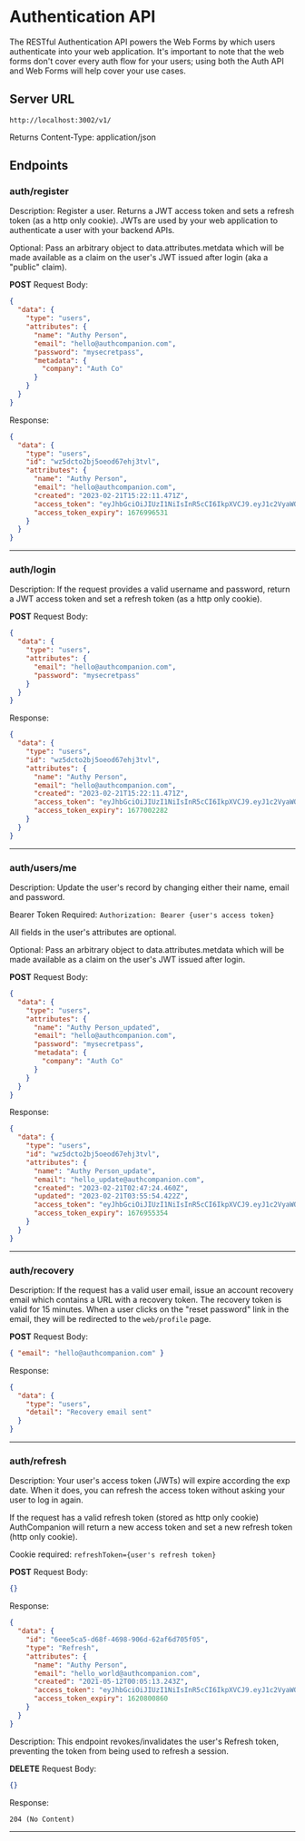 # Authentication API

The RESTful Authentication API powers the Web Forms by which users authenticate
into your web application. It's important to note that the web forms don't cover every auth
flow for your users; using both the Auth API and Web Forms will
help cover your use cases.

## Server URL

`http://localhost:3002/v1/`

Returns Content-Type: application/json

## Endpoints

### auth/register

Description: Register a user. Returns a JWT access token and sets a refresh token (as a http only cookie). JWTs are used by your web application to authenticate a user with your backend APIs.

Optional: Pass an arbitrary object to data.attributes.metdata which will be made available as a claim on the user's JWT issued after login (aka a "public" claim).

**POST** Request Body:

```json
{
  "data": {
    "type": "users",
    "attributes": {
      "name": "Authy Person",
      "email": "hello@authcompanion.com",
      "password": "mysecretpass",
      "metadata": {
        "company": "Auth Co"
      }
    }
  }
}
```

Response:

```json
{
  "data": {
    "type": "users",
    "id": "wz5dcto2bj5oeod67ehj3tvl",
    "attributes": {
      "name": "Authy Person",
      "email": "hello@authcompanion.com",
      "created": "2023-02-21T15:22:11.471Z",
      "access_token": "eyJhbGciOiJIUzI1NiIsInR5cCI6IkpXVCJ9.eyJ1c2VyaWQiOiJmMWI4NGU5Yy00ZTVkLTRjNGEtODU3MS1lMTU3N2FlZmE5NjgiLCJuYW1lIjoiQXV0aHkgUGVyc29uIiwiZW1haWwiOiJoZWxsb0BhdXRoY29tcGFuaW9uLmNvbSIsImlhdCI6MTY3Njk5MjkzMSwiZXhwIjoxNjc2OTk2NTMxfQ.aX0EtnIsSUvHkuHZyiE1p_fHqB2MJWXF3u2rY1YWXqM",
      "access_token_expiry": 1676996531
    }
  }
}
```

---

### auth/login

Description: If the request provides a valid username and password, return a JWT
access token and set a refresh token (as a http only cookie).

**POST** Request Body:

```json
{
  "data": {
    "type": "users",
    "attributes": {
      "email": "hello@authcompanion.com",
      "password": "mysecretpass"
    }
  }
}
```

Response:

```json
{
  "data": {
    "type": "users",
    "id": "wz5dcto2bj5oeod67ehj3tvl",
    "attributes": {
      "name": "Authy Person",
      "email": "hello@authcompanion.com",
      "created": "2023-02-21T15:22:11.471Z",
      "access_token": "eyJhbGciOiJIUzI1NiIsInR5cCI6IkpXVCJ9.eyJ1c2VyaWQiOiJmMWI4NGU5Yy00ZTVkLTRjNGEtODU3MS1lMTU3N2FlZmE5NjgiLCJuYW1lIjoiQXV0aHkgUGVyc29uIiwiZW1haWwiOiJoZWxsb0BhdXRoY29tcGFuaW9uLmNvbSIsImlhdCI6MTY3Njk5ODY4MiwiZXhwIjoxNjc3MDAyMjgyfQ.HSSCH76BHKFIaO120RZH98TSd9HFqDJOT_xee5tJoec",
      "access_token_expiry": 1677002282
    }
  }
}
```

---

### auth/users/me

Description: Update the user's record by changing either their name, email and
password.

Bearer Token Required: `Authorization: Bearer {user's access token}`

All fields in the user's attributes are optional.

Optional: Pass an arbitrary object to data.attributes.metdata which will be made available as a claim on the user's JWT issued after login.

**POST** Request Body:

```json
{
  "data": {
    "type": "users",
    "attributes": {
      "name": "Authy Person_updated",
      "email": "hello@authcompanion.com",
      "password": "mysecretpass",
      "metadata": {
        "company": "Auth Co"
      }
    }
  }
}
```

Response:

```json
{
  "data": {
    "type": "users",
    "id": "wz5dcto2bj5oeod67ehj3tvl",
    "attributes": {
      "name": "Authy Person_update",
      "email": "hello_update@authcompanion.com",
      "created": "2023-02-21T02:47:24.460Z",
      "updated": "2023-02-21T03:55:54.422Z",
      "access_token": "eyJhbGciOiJIUzI1NiIsInR5cCI6IkpXVCJ9.eyJ1c2VyaWQiOiJkNjk3ODM4OC0wN2Q0LTRjNzktYWQ3Zi1lMjZlZTc1OGVlYmMiLCJuYW1lIjoiQXV0aHkgUGVyc29uX3VwZGF0ZSIsImVtYWlsIjoiaGVsbG9fdXBkYXRlQGF1dGhjb21wYW5pb24uY29tIiwiaWF0IjoxNjc2OTUxNzU0LCJleHAiOjE2NzY5NTUzNTR9.JyPuTCX3g9Hs5fOikNx5vNYfP8-ofMCqmvByfVlXIEQ",
      "access_token_expiry": 1676955354
    }
  }
}
```

---

### auth/recovery

Description: If the request has a valid user email, issue an account recovery
email which contains a URL with a recovery token. The recovery token is valid for 15 minutes. When a user clicks on the "reset password" link in the email, they will be redirected to the `web/profile` page.

**POST** Request Body:

```json
{ "email": "hello@authcompanion.com" }
```

Response:

```json
{
  "data": {
    "type": "users",
    "detail": "Recovery email sent"
  }
}
```

---

### auth/refresh

Description: Your user's access token (JWTs) will expire according the exp date. When it does, you
can refresh the access token without asking your user to log in again.

If the request has a valid refresh token (stored as http only cookie) AuthCompanion will return a new
access token and set a new refresh token (http only cookie).

Cookie required: `refreshToken={user's refresh token}`

**POST** Request Body:

```json
{}
```

Response:

```json
{
  "data": {
    "id": "6eee5ca5-d68f-4698-906d-62af6d705f05",
    "type": "Refresh",
    "attributes": {
      "name": "Authy Person",
      "email": "hello_world@authcompanion.com",
      "created": "2021-05-12T00:05:13.243Z",
      "access_token": "eyJhbGciOiJIUzI1NiIsInR5cCI6IkpXVCJ9.eyJ1c2VyaWQiOiI5MjAyMTgzOS1jYzk0LTQxYzctODg4YS0xYzU0OWVkMTQ5NTciLCJuYW1lIjoiQXV0aHkgUGVyc29uMSIsImVtYWlsIjoiaGVsbG9fd29ybGQxQGF1dGhjb21wYW5pb24uY29tIiwiaWF0IjoxNjU4NzE0NDI5LCJleHAiOjE2NTg3MTgwMjl9.SgQuxEuK3sDib9N5Iuu3hNHNAubwUc47iit8RRZklhA",
      "access_token_expiry": 1620800860
    }
  }
}
```

Description: This endpoint revokes/invalidates the user's Refresh token, preventing the token from being used to refresh a session.

**DELETE** Request Body:

```json
{}
```

Response:

```
204 (No Content)
```

---
